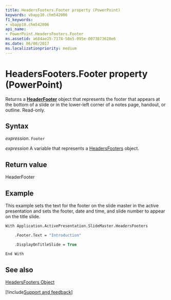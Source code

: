 ```yaml
---
title: HeadersFooters.Footer property (PowerPoint)
keywords: vbapp10.chm542006
f1_keywords:
- vbapp10.chm542006
api_name:
- PowerPoint.HeadersFooters.Footer
ms.assetid: a684ae25-7174-50e5-095e-0073873628e6
ms.date: 06/08/2017
ms.localizationpriority: medium
---
```



# HeadersFooters.Footer property (PowerPoint)

Returns a **[HeaderFooter](PowerPoint.HeaderFooter.md)** object that represents the footer that appears at the bottom of a slide or in the lower-left corner of a notes page, handout, or outline. Read-only.


## Syntax

_expression_. `Footer`

_expression_ A variable that represents a [HeadersFooters](PowerPoint.HeadersFooters.md) object.


## Return value

HeaderFooter


## Example

This example sets the text for the footer on the slide master in the active presentation and sets the footer, date and time, and slide number to appear on the title slide.


```vb
With Application.ActivePresentation.SlideMaster.HeadersFooters

    .Footer.Text = "Introduction"

    .DisplayOnTitleSlide = True

End With
```


## See also


[HeadersFooters Object](PowerPoint.HeadersFooters.md)

[!include[Support and feedback](~/includes/feedback-boilerplate.md)]